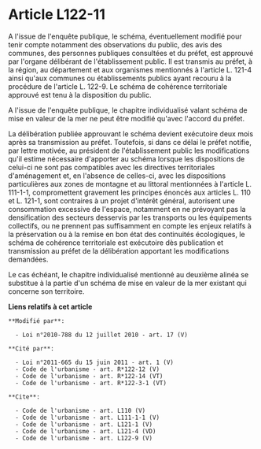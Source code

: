 # Article L122-11

A l'issue de l'enquête publique, le schéma, éventuellement modifié pour tenir compte notamment des observations du public,
des avis des communes, des personnes publiques consultées et du préfet, est approuvé par l'organe délibérant de
l'établissement public. Il est transmis au préfet, à la région, au département et aux organismes mentionnés à l'article L.
121-4 ainsi qu'aux communes ou établissements publics ayant recouru à la procédure de l'article L. 122-9. Le schéma de
cohérence territoriale approuvé est tenu à la disposition du public.

A l'issue de l'enquête publique, le chapitre individualisé valant schéma de mise en valeur de la mer ne peut être modifié
qu'avec l'accord du préfet. 

La délibération publiée approuvant le schéma devient exécutoire deux mois après sa transmission au préfet. Toutefois, si dans
ce délai le préfet notifie, par lettre motivée, au président de l'établissement public les modifications qu'il estime
nécessaire d'apporter au schéma lorsque les dispositions de celui-ci ne sont pas compatibles avec les directives
territoriales d'aménagement et, en l'absence de celles-ci, avec les dispositions particulières aux zones de montagne et au
littoral mentionnées à l'article L. 111-1-1, compromettent gravement les principes énoncés aux articles L. 110 et L. 121-1,
sont contraires à un projet d'intérêt général, autorisent une consommation excessive de l'espace, notamment en ne prévoyant
pas la densification des secteurs desservis par les transports ou les équipements collectifs, ou ne prennent pas suffisamment
en compte les enjeux relatifs à la préservation ou à la remise en bon état des continuités écologiques, le schéma de
cohérence territoriale est exécutoire dès publication et transmission au préfet de la délibération apportant les
modifications demandées. 

Le cas échéant, le chapitre individualisé mentionné au deuxième alinéa se substitue à la partie d'un schéma de mise en valeur
de la mer existant qui concerne son territoire.

**Liens relatifs à cet article**

	**Modifié par**:

	  - Loi n°2010-788 du 12 juillet 2010 - art. 17 (V)

	**Cité par**:

	  - Loi n°2011-665 du 15 juin 2011 - art. 1 (V)
	  - Code de l'urbanisme - art. R*122-12 (V)
	  - Code de l'urbanisme - art. R*122-14 (VT)
	  - Code de l'urbanisme - art. R*122-3-1 (VT)

	**Cite**:

	  - Code de l'urbanisme - art. L110 (V)
	  - Code de l'urbanisme - art. L111-1-1 (V)
	  - Code de l'urbanisme - art. L121-1 (V)
	  - Code de l'urbanisme - art. L121-4 (VD)
	  - Code de l'urbanisme - art. L122-9 (V)
